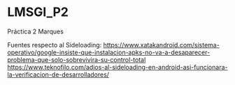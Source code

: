 # LMSGI_P2
Práctica 2 Marques 

Fuentes respecto al Sideloading:
https://www.xatakandroid.com/sistema-operativo/google-insiste-que-instalacion-apks-no-va-a-desaparecer-problema-que-solo-sobrevivira-su-control-total
https://www.teknofilo.com/adios-al-sideloading-en-android-asi-funcionara-la-verificacion-de-desarrolladores/

